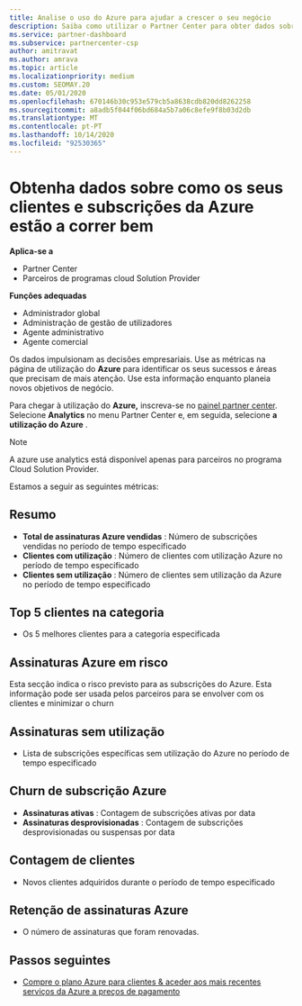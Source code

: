 ```yaml
---
title: Analise o uso do Azure para ajudar a crescer o seu negócio
description: Saiba como utilizar o Partner Center para obter dados sobre o uso das subscrições Azure dos seus clientes. Os dados incluem subscrições vendidas, em risco e em uso.
ms.service: partner-dashboard
ms.subservice: partnercenter-csp
author: amitravat
ms.author: amrava
ms.topic: article
ms.localizationpriority: medium
ms.custom: SEOMAY.20
ms.date: 05/01/2020
ms.openlocfilehash: 670146b30c953e579cb5a8638cdb820dd8262258
ms.sourcegitcommit: a8adb5f044f06bd684a5b7a06c8efe9f8b03d2db
ms.translationtype: MT
ms.contentlocale: pt-PT
ms.lasthandoff: 10/14/2020
ms.locfileid: "92530365"
---
```

# <a name="get-data-about-how-well-your-customers-and-azure-subscriptions-are-doing"></a>Obtenha dados sobre como os seus clientes e subscrições da Azure estão a correr bem

**Aplica-se a**

- Partner Center
- Parceiros de programas cloud Solution Provider

**Funções adequadas**

- Administrador global
- Administração de gestão de utilizadores
- Agente administrativo
- Agente comercial

Os dados impulsionam as decisões empresariais. Use as métricas na página de utilização do **Azure** para identificar os seus sucessos e áreas que precisam de mais atenção. Use esta informação enquanto planeia novos objetivos de negócio.

Para chegar à utilização do **Azure,** inscreva-se no [painel partner center](https:/partner.microsoft.com/dashboard). Selecione **Analytics** no menu Partner Center e, em seguida, selecione **a utilização do Azure** .

> [!NOTE]
> A azure use analytics está disponível apenas para parceiros no programa Cloud Solution Provider.

Estamos a seguir as seguintes métricas:

## <a name="summary"></a>Resumo

- **Total de assinaturas Azure vendidas** : Número de subscrições vendidas no período de tempo especificado  
- **Clientes com utilização** : Número de clientes com utilização Azure no período de tempo especificado  
- **Clientes sem utilização** : Número de clientes sem utilização da Azure no período de tempo especificado  

## <a name="top-5-customers-in-category"></a>Top 5 clientes na categoria

- Os 5 melhores clientes para a categoria especificada  

## <a name="azure-subscriptions-at-risk"></a>Assinaturas Azure em risco

Esta secção indica o risco previsto para as subscrições do Azure. Esta informação pode ser usada pelos parceiros para se envolver com os clientes e minimizar o churn

## <a name="subscriptions-without-usage"></a>Assinaturas sem utilização

- Lista de subscrições específicas sem utilização do Azure no período de tempo especificado  

## <a name="azure-subscription-churn"></a>Churn de subscrição Azure

- **Assinaturas ativas** : Contagem de subscrições ativas por data  
- **Assinaturas desprovisionadas** : Contagem de subscrições desprovisionadas ou suspensas por data  

## <a name="customer-count"></a>Contagem de clientes

- Novos clientes adquiridos durante o período de tempo especificado  

## <a name="azure-subscription-retention"></a>Retenção de assinaturas Azure

- O número de assinaturas que foram renovadas.

 ## <a name="next-steps"></a>Passos seguintes

- [Compre o plano Azure para clientes & aceder aos mais recentes serviços da Azure a preços de pagamento](purchase-azure-plan.md)
